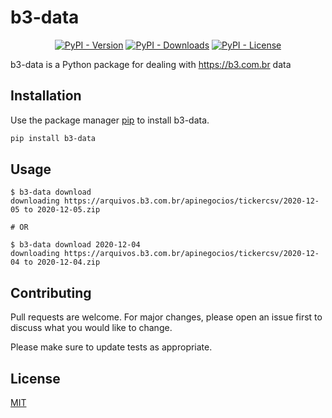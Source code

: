 # b3-data

<center>

[![PyPI - Version](https://badge.fury.io/py/b3-data.svg)](https://badge.fury.io/py/b3-data)
[![PyPI - Downloads](https://img.shields.io/pypi/dm/b3-data)](https://pypi.org/project/b3-data/)
[![PyPI - License](https://img.shields.io/pypi/l/b3-data)](https://opensource.org/licenses/MIT)

</center>

b3-data is a Python package for dealing with https://b3.com.br data


## Installation

Use the package manager [pip](https://pip.pypa.io/en/stable/) to install b3-data.

```bash
pip install b3-data
```

## Usage

```shell
$ b3-data download
downloading https://arquivos.b3.com.br/apinegocios/tickercsv/2020-12-05 to 2020-12-05.zip

# OR

$ b3-data download 2020-12-04
downloading https://arquivos.b3.com.br/apinegocios/tickercsv/2020-12-04 to 2020-12-04.zip
```

## Contributing
Pull requests are welcome. For major changes, please open an issue first to discuss what you would like to change.

Please make sure to update tests as appropriate.

## License
[MIT](https://choosealicense.com/licenses/mit/)
